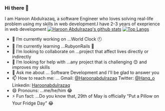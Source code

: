 ### Hi there 👋

<!--
**Haroonabdulrazaq/Haroonabdulrazaq** is a ✨ _special_ ✨ repository because its `README.md` (this file) appears on your GitHub profile.
Here are some ideas to get you started:
-->
I am Haroon Abdulrazaq, a software Engineer who loves solving real-life problem using my skills in web development.I have 2-3 years of exeprience in web development
[![Haroon Abdulrazaq's github stats](https://github-readme-stats.vercel.app/api?username=Haroonabdulrazaq&show_icons=true&theme=radical)](https://github.com/Haroonabdulrazaq/github-readme-stats)  [![Top Langs](https://github-readme-stats.vercel.app/api/top-langs/?username=Haroonabdulrazaq&show_icons=true&theme=radical&layout=compact)](https://github.com/Haroonabdulrazaq/github-readme-stats)

- 🔭 I’m currently working on ...World Clock :clock10:
- 🌱 I’m currently learning ...RubyonRails :suspension_railway:
- 👯 I’m looking to collaborate on ...project that affect lives directly or indirectly
- 🤔 I’m looking for help with ...any project that is challenging :blush: and improves my skills
- 💬 Ask me about ... Software Development and I'll be glad to answer you
- 📫 How to reach me: ... Gmail: [@Haroonabdulrazaq](Haroonabdulrazaq@gmai.com)
 Twitter: [@Hanq_o](https://twitter.com/Hanq_o)
 Linkedin: [Haroonabdulrazaq](https://www.linkedin.com/in/haroon-abdulrazaq-817906100/)
- 😄 Pronouns: ...me/he/him :joy:
- ⚡ Fun fact: ...Do you know that, 29th of May is officially “Put a Pillow on Your Fridge Day” :joy:
